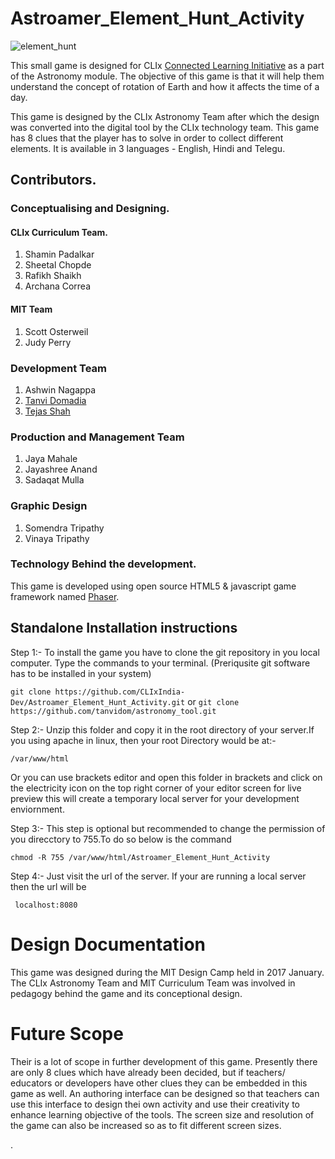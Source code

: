 # Astroamer_Element_Hunt_Activity

![element_hunt](https://user-images.githubusercontent.com/20156664/40608567-7686afc8-6289-11e8-8a26-0d8cbdd2dccb.png) 

This small game is designed for CLIx [Connected Learning Initiative](https://clix.tiss.edu) as a part of the Astronomy module.
The objective of this game is that it will help them understand the concept of rotation of Earth and how it affects the time of a day.

This game is designed by the CLIx Astronomy Team after which the design was converted into the digital tool by the CLIx technology team. This game has 8 clues that the player has to solve in order to collect different elements. It is available in 3 languages - English, Hindi and Telegu. 

## Contributors.
    
### Conceptualising and Designing.

#### CLIx Curriculum Team.

1. Shamin Padalkar
2. Sheetal Chopde 
3. Rafikh Shaikh 
4. Archana Correa

#### MIT Team 

1. Scott Osterweil 
2. Judy Perry

### Development Team

1. Ashwin Nagappa
2. [Tanvi Domadia](https://github.com/tanvidom)
3. [Tejas Shah](https://github.com/Tdnshah) 

### Production and Management Team 

1. Jaya Mahale 
2. Jayashree Anand
3. Sadaqat Mulla

### Graphic Design 

1. Somendra Tripathy 
2. Vinaya Tripathy 

### Technology Behind the development.

This game is developed using open source HTML5 & javascript game framework named [Phaser](https://phaser.io/). 

## Standalone Installation instructions

Step 1:- To install the game you have to clone the git repository in you local computer. Type the commands to your terminal.
        (Preriqusite git software has to be installed in your system)
    
```git clone https://github.com/CLIxIndia-Dev/Astroamer_Element_Hunt_Activity.git``` 
                      or 
```git clone https://github.com/tanvidom/astronomy_tool.git```
                      
    
Step 2:- Unzip this folder and copy it in the root directory of your server.If you using apache in linux, then your root Directory would be at:- 

```/var/www/html```
    
Or you can use brackets editor and open this folder in brackets and click on the electricity icon on the top right corner of your editor screen for live preview this will create a temporary local server for your development enviornment.

Step 3:- This step is optional but recommended to change the permission of you direcctory to 755.To do so below is the command

```chmod -R 755 /var/www/html/Astroamer_Element_Hunt_Activity```

Step 4:- Just visit the url of the server. If your are running a local server then the url will be 
    
``` localhost:8080```
    

# Design Documentation 

This game was designed during the MIT Design Camp held in 2017 January. The CLIx Astronomy Team and MIT Curriculum Team was involved in pedagogy behind the game and its conceptional design. 


# Future Scope 

Their is a lot of scope in further development of this game. Presently there are only 8 clues which have already been decided, but if teachers/ educators or developers have other clues they can be embedded in this game as well. An authoring interface can be designed so that teachers can use this interface to design thei own activity and use their creativity to enhance learning objective of the tools. The screen size and resolution of the game can also be increased so as to fit different screen sizes. 

. 






